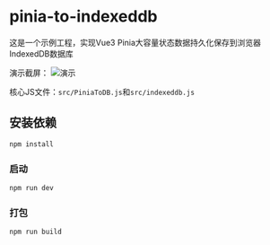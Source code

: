 # pinia-to-indexeddb

这是一个示例工程，实现Vue3 Pinia大容量状态数据持久化保存到浏览器IndexedDB数据库

演示截屏：
![演示](https://oss.mu-jie.cc/img/piniatoindexeddb.png)

核心JS文件：`src/PiniaToDB.js`和`src/indexeddb.js`


## 安装依赖

```sh
npm install
```

### 启动

```sh
npm run dev
```

### 打包

```sh
npm run build
```
